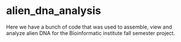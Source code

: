 # alien_dna_analysis
Here we have a bunch of code that was used to assemble, view and analyze alien DNA for the Bioinformatic institute fall semester project.
